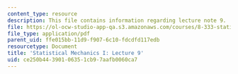 ```yaml
---
content_type: resource
description: This file contains information regarding lecture note 9.
file: https://ol-ocw-studio-app-qa.s3.amazonaws.com/courses/8-333-statistical-mechanics-i-statistical-mechanics-of-particles-fall-2013/ce250b44390106351cb97aafb0060ca7_MIT8_333F13_Lec9.pdf
file_type: application/pdf
parent_uid: ffe015bb-11d9-f907-6c10-fdcdfd117edb
resourcetype: Document
title: 'Statistical Mechanics I: Lecture 9'
uid: ce250b44-3901-0635-1cb9-7aafb0060ca7
---
```

